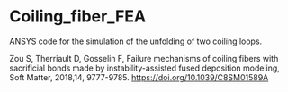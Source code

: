 # Coiling_fiber_FEA
ANSYS code for the simulation of the unfolding of two coiling loops. 

Zou S, Therriault D, Gosselin F, Failure mechanisms of coiling fibers with sacrificial bonds made by instability-assisted fused deposition modeling, Soft Matter, 2018,14, 9777-9785. https://doi.org/10.1039/C8SM01589A
